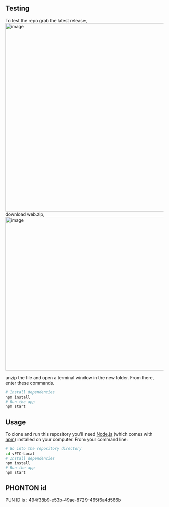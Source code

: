 ## Testing

To test the repo grab the latest release, 
<img width="1575" height="598" alt="image" src="https://github.com/user-attachments/assets/f04aebed-ff71-44f9-8c1a-a2fa09a03e6c" />
download web.zip,
<img width="1526" height="487" alt="image" src="https://github.com/user-attachments/assets/a5bb7dd0-e507-4e76-ab52-5d8531f14583" />

unzip the file and open a terminal window in the new folder. From there, enter these commands.

```bash
# Install dependencies
npm install
# Run the app
npm start
```

## Usage

To clone and run this repository you'll need [Node.js](https://nodejs.org/en/download/) (which comes with [npm](http://npmjs.com)) installed on your computer. From your command line:

```bash
# Go into the repository directory
cd vFTC-Local
# Install dependencies
npm install
# Run the app
npm start
```

## PHONTON id
PUN ID is : 494f38b9-e53b-49ae-8729-465f6a4d566b
